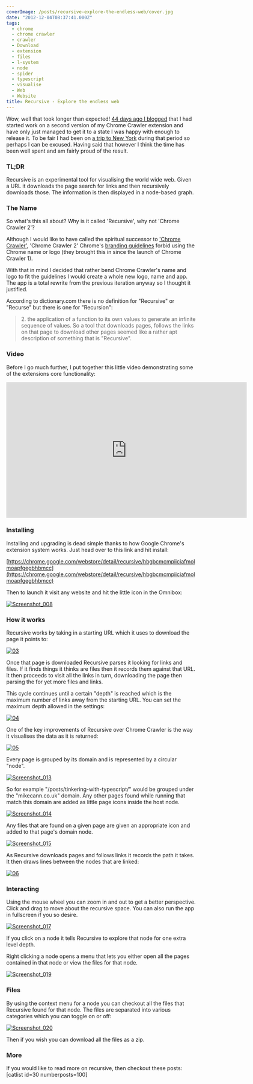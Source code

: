 ```yaml
---
coverImage: /posts/recursive-explore-the-endless-web/cover.jpg
date: "2012-12-04T08:37:41.000Z"
tags:
  - chrome
  - chrome crawler
  - crawler
  - Download
  - extension
  - files
  - l-system
  - node
  - spider
  - typescript
  - visualise
  - Web
  - Website
title: Recursive - Explore the endless web
---
```


Wow, well that took longer than expected! [44 days ago I blogged](/posts/tinkering-with-typescript/) that I had started work on a second version of my Chrome Crawler extension and have only just managed to get it to a state I was happy with enough to release it. To be fair I had been on [a trip to New York](/posts/new-york-new-york/) during that period so perhaps I can be excused. Having said that however I think the time has been well spent and am fairly proud of the result.

<!-- more -->

### TL;DR

Recursive is an experimental tool for visualising the world wide web. Given a URL it downloads the page search for links and then recursively downloads those. The information is then displayed in a node-based graph.

<!--more-->

### The Name

So what's this all about? Why is it called 'Recursive', why not 'Chrome Crawler 2'?

Although I would like to have called the spiritual successor to ['Chrome Crawler'](/posts/chrome-crawler-a-web-crawler-written-in-javascript/), 'Chrome Crawler 2' Chrome's [branding guidelines](https://developers.google.com/chrome/web-store/branding) forbid using the Chrome name or logo (they brought this in since the launch of Chrome Crawler 1).

With that in mind I decided that rather bend Chrome Crawler's name and logo to fit the guidelines I would create a whole new logo, name and app. The app is a total rewrite from the previous iteration anyway so I thought it justified.

According to dictionary.com there is no definition for "Recursive" or "Recurse" but there is one for "Recursion":

> 2\. the application of a function to its own values to generate an infinite sequence of values.
> So a tool that downloads pages, follows the links on that page to download other pages seemed like a rather apt description of something that is "Recursive".

### Video

Before I go much further, I put together this little video demonstrating some of the extensions core functionality:

<iframe width="640" height="360" src="https://www.youtube.com/embed/oNdpoM5Vhsc" frameborder="0" allowfullscreen></iframe>

### Installing

Installing and upgrading is dead simple thanks to how Google Chrome's extension system works. Just head over to this link and hit install:

[https://chrome.google.com/webstore/detail/recursive/hbgbcmcmpiiciafmolmoapfgegbhbmcc](https://chrome.google.com/webstore/detail/recursive/hbgbcmcmpiiciafmolmoapfgegbhbmcc)

Then to launch it visit any website and hit the little icon in the Omnibox:

[![](/wp-content/uploads/2012/12/Screenshot_008.png "Screenshot_008")](/wp-content/uploads/2012/12/Screenshot_008.png)

### How it works

Recursive works by taking in a starting URL which it uses to download the page it points to:

[![](/wp-content/uploads/2012/12/03.jpg "03")](/wp-content/uploads/2012/12/03.jpg)

Once that page is downloaded Recursive parses it looking for links and files. If it finds things it thinks are files then it records them against that URL. It then proceeds to visit all the links in turn, downloading the page then parsing the for yet more files and links.

This cycle continues until a certain "depth" is reached which is the maximum number of links away from the starting URL. You can set the maximum depth allowed in the settings:

[![](/wp-content/uploads/2012/12/04.jpg "04")](/wp-content/uploads/2012/12/04.jpg)

One of the key improvements of Recursive over Chrome Crawler is the way it visualises the data as it is returned:

[![](/wp-content/uploads/2012/12/05.jpg "05")](/wp-content/uploads/2012/12/05.jpg)

Every page is grouped by its domain and is represented by a circular "node".

[![](/wp-content/uploads/2012/12/Screenshot_013.png "Screenshot_013")](/wp-content/uploads/2012/12/Screenshot_013.png)

So for example "/posts/tinkering-with-typescript/" would be grouped under the "mikecann.co.uk" domain. Any other pages found while running that match this domain are added as little page icons inside the host node.

[![](/wp-content/uploads/2012/12/Screenshot_014.png "Screenshot_014")](/wp-content/uploads/2012/12/Screenshot_014.png)

Any files that are found on a given page are given an appropriate icon and added to that page's domain node.

[![](/wp-content/uploads/2012/12/Screenshot_015.png "Screenshot_015")](/wp-content/uploads/2012/12/Screenshot_015.png)

As Recursive downloads pages and follows links it records the path it takes. It then draws lines between the nodes that are linked:

[![](/wp-content/uploads/2012/12/06.jpg "06")](/wp-content/uploads/2012/12/06.jpg)

### Interacting

Using the mouse wheel you can zoom in and out to get a better perspective. Click and drag to move about the recursive space. You can also run the app in fullscreen if you so desire.

[![](/wp-content/uploads/2012/12/Screenshot_017.png "Screenshot_017")](/wp-content/uploads/2012/12/Screenshot_017.png)

If you click on a node it tells Recursive to explore that node for one extra level depth.

Right clicking a node opens a menu that lets you either open all the pages contained in that node or view the files for that node.

[![](/wp-content/uploads/2012/12/Screenshot_019.png "Screenshot_019")](/wp-content/uploads/2012/12/Screenshot_019.png)

### Files

By using the context menu for a node you can checkout all the files that Recursive found for that node. The files are separated into various categories which you can toggle on or off:

[![](/wp-content/uploads/2012/12/Screenshot_020.png "Screenshot_020")](/wp-content/uploads/2012/12/Screenshot_020.png)

Then if you wish you can download all the files as a zip.

### More

If you would like to read more on recursive, then checkout these posts:
[catlist id=30 numberposts=100]
